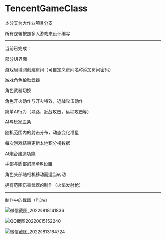 # TencentGameClass

本分支为大作业项目分支

所有逻辑按照多人游戏来设计编写

------------

当前已完成：

部分UI界面

游戏局域网创建房间（可自定义房间名称添加房间密码）

游戏角色拾取武器

角色武器切换

角色开火动作与开火特效，近战攻击动作

简单AI行为（寻路，近战攻击，远程攻击等）

AI与玩家血条

随机范围内的射击分布，动态变化准星

每次游戏结束更新本地积分榜数据

AI炮台建造功能

手部与脚部的简单IK设置

角色头部随相机移动而适当转动

拥有范围伤害武器的制作（火焰发射枪）


----------

制作中的截图（PC端）


![微信截图_20220818141836](https://user-images.githubusercontent.com/60800578/185636577-1282ba6e-530e-4be0-a6d3-40884b2cd082.png)


![QQ截图20220815152240](https://user-images.githubusercontent.com/60800578/185636587-09daac8d-01bf-4b88-ab4e-3d3379acc04b.png)


![微信截图_20220813164724](https://user-images.githubusercontent.com/60800578/185636590-96ef508e-8013-40f9-932d-562008aa7ac3.png)





